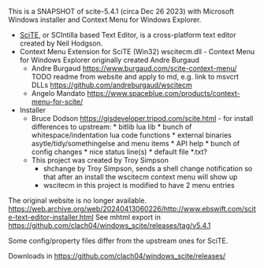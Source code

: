 
This is a SNAPSHOT of scite-5.4.1 (circa Dec 26 2023) with Microsoft Windows installer and Context Menu for Windows Explorer.


  * [SciTE](https://scintilla.org/SciTE.html), or SCIntilla based Text Editor, is a cross-platform text editor created by Neil Hodgson.
  * Context Menu Extension for SciTE (Win32) wscitecm.dll - Context Menu for Windows Explorer originally created Andre Burgaud
      * Andre Burgaud https://www.burgaud.com/scite-context-menu/
        TODO readme from website and apply to md, e.g. link to msvcrt DLLs
        https://github.com/andreburgaud/wscitecm
      * Angelo Mandato https://www.spaceblue.com/products/context-menu-for-scite/
  * Installer
      * Bruce Dodson https://gisdeveloper.tripod.com/scite.html - for install
        differences to upstream:
              * bitlib lua lib
              * bunch of whitespace/indentation lua code functions
              * external binaries asytle/tidy/somethingelse and menu items
              * API help
              * bunch of config changes
                  * nice status line(s)
                  * default file *.txt?
      * This project was created by Troy Simpson
          * shchange by Troy Simpson, sends a shell change notification so that after an install the wscitecm context menu will show up
          * wscitecm in this project is modified to have 2 menu entries


The original website is no longer available. https://web.archive.org/web/20240413060226/http://www.ebswift.com/scite-text-editor-installer.html
See mhtml export in https://github.com/clach04/windows_scite/releases/tag/v5.4.1

Some config/property files differ from the upstream ones for SciTE.

Downloads in https://github.com/clach04/windows_scite/releases/
